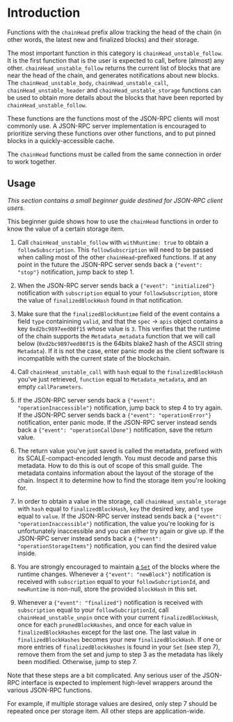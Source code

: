 # Introduction

Functions with the `chainHead` prefix allow tracking the head of the chain (in other words, the latest new and finalized blocks) and their storage.

The most important function in this category is `chainHead_unstable_follow`. It is the first function that is the user is expected to call, before (almost) any other. `chainHead_unstable_follow` returns the current list of blocks that are near the head of the chain, and generates notifications about new blocks. The `chainHead_unstable_body`, `chainHead_unstable_call`, `chainHead_unstable_header` and `chainHead_unstable_storage` functions can be used to obtain more details about the blocks that have been reported by `chainHead_unstable_follow`.

These functions are the functions most of the JSON-RPC clients will most commonly use. A JSON-RPC server implementation is encouraged to prioritize serving these functions over other functions, and to put pinned blocks in a quickly-accessible cache.

The `chainHead` functions must be called from the same connection in order to work together.

## Usage

_This section contains a small beginner guide destined for JSON-RPC client users._

This beginner guide shows how to use the `chainHead` functions in order to know the value of a certain storage item.

1. Call `chainHead_unstable_follow` with `withRuntime: true` to obtain a `followSubscription`. This `followSubscription` will need to be passed when calling most of the other `chainHead`-prefixed functions. If at any point in the future the JSON-RPC server sends back a `{"event": "stop"}` notification, jump back to step 1.

2. When the JSON-RPC server sends back a `{"event": "initialized"}` notification with `subscription` equal to your `followSubscription`, store the value of `finalizedBlockHash` found in that notification.

3. Make sure that the `finalizedBlockRuntime` field of the event contains a field `type` containining `valid`, and that the `spec` -> `apis` object contains a key `0xd2bc9897eed08f15` whose value is `3`. This verifies that the runtime of the chain supports the `Metadata_metadata` function that we will call below (`0xd2bc9897eed08f15` is the 64bits blake2 hash of the ASCII string `Metadata`). If it is not the case, enter panic mode as the client software is incompatible with the current state of the blockchain.

4. Call `chainHead_unstable_call` with `hash` equal to the `finalizedBlockHash` you've just retrieved, `function` equal to `Metadata_metadata`, and an empty `callParameters`.

5. If the JSON-RPC server sends back a `{"event": "operationInaccessible"}` notification, jump back to step 4 to try again. If the JSON-RPC server sends back a `{"event": "operationError"}` notification, enter panic mode. If the JSON-RPC server instead sends back a `{"event": "operationCallDone"}` notification, save the return value.

6. The return value you've just saved is called the metadata, prefixed with its SCALE-compact-encoded length. You must decode and parse this metadata. How to do this is out of scope of this small guide. The metadata contains information about the layout of the storage of the chain. Inspect it to determine how to find the storage item you're looking for.

7. In order to obtain a value in the storage, call `chainHead_unstable_storage` with `hash` equal to `finalizedBlockHash`, `key` the desired key, and `type` equal to `value`. If the JSON-RPC server instead sends back a `{"event": "operationInaccessible"}` notification, the value you're looking for is unfortunately inaccessible and you can either try again or give up. If the JSON-RPC server instead sends back a `{"event": "operationStorageItems"}` notification, you can find the desired value inside.

8. You are strongly encouraged to maintain [a `Set`](https://developer.mozilla.org/fr/docs/Web/JavaScript/Reference/Global_Objects/Set) of the blocks where the runtime changes. Whenever a `{"event": "newBlock"}` notification is received with `subscription` equal to your `followSubcriptionId`, and `newRuntime` is non-null, store the provided `blockHash` in this set.

9. Whenever a `{"event": "finalized"}` notification is received with `subscription` equal to your `followSubcriptionId`, call `chainHead_unstable_unpin` once with your current `finalizedBlockHash`, once for each `prunedBlockHashes`, and once for each value in `finalizedBlockHashes` except for the last one. The last value in `finalizedBlockHashes` becomes your new `finalizedBlockHash`. If one or more entries of `finalizedBlockHashes` is found in your `Set` (see step 7), remove them from the set and jump to step 3 as the metadata has likely been modified. Otherwise, jump to step 7.

Note that these steps are a bit complicated. Any serious user of the JSON-RPC interface is expected to implement high-level wrappers around the various JSON-RPC functions.

For example, if multiple storage values are desired, only step 7 should be repeated once per storage item. All other steps are application-wide.
